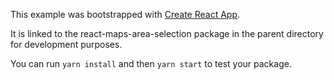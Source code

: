 This example was bootstrapped with [Create React App](https://github.com/facebook/create-react-app).

It is linked to the react-maps-area-selection package in the parent directory for development purposes.

You can run `yarn install` and then `yarn start` to test your package.
